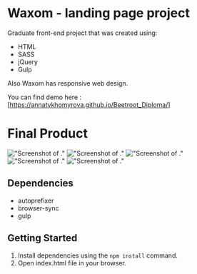 # Waxom - landing page project

Graduate front-end project that was created using:
- HTML
- SASS
- jQuery
- Gulp

Also Waxom has responsive web design.

You can find demo here : [https://annatykhomyrova.github.io/Beetroot_Diploma/]

# Final Product

!["Screenshot of ."]()
!["Screenshot of ."]()
!["Screenshot of ."]()
!["Screenshot of ."]()
!["Screenshot of ."]()

## Dependencies

- autoprefixer
- browser-sync
- gulp
    
## Getting Started

1. Install dependencies using the `npm install` command.
2. Open index.html file in your browser.